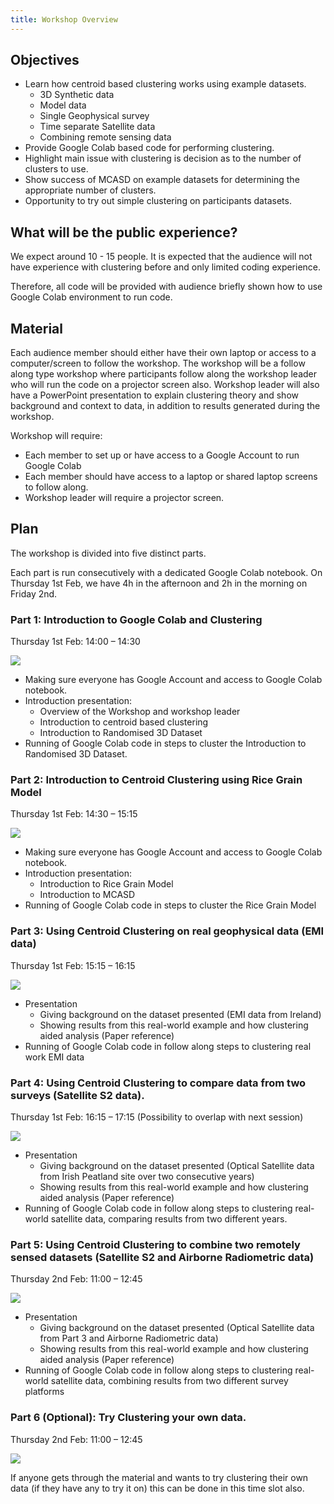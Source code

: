 ```yaml
---
title: Workshop Overview
---
```


## Objectives

- Learn how centroid based clustering works using example datasets.
  - 3D Synthetic data
  - Model data
  - Single Geophysical survey
  - Time separate Satellite data
  - Combining remote sensing data
- Provide Google Colab based code for performing clustering.
- Highlight main issue with clustering is decision as to the number of clusters to use.
- Show success of MCASD on example datasets for determining the appropriate number of clusters.
- Opportunity to try out simple clustering on participants datasets.

## What will be the public experience?

We expect around 10 - 15 people. It is expected that the audience will not have experience with clustering before and only limited coding experience.

Therefore, all code will be provided with audience briefly shown how to use Google Colab environment to run code.

## Material

Each audience member should either have their own laptop or access to a computer/screen to follow the workshop. The workshop will be a follow along type workshop where participants follow along the workshop leader who will run the code on a projector screen also.
Workshop leader will also have a PowerPoint presentation to explain clustering theory and show background and context to data, in addition to results generated during the workshop.

Workshop will require:

- Each member to set up or have access to a Google Account to run Google Colab
- Each member should have access to a laptop or shared laptop screens to follow along.
- Workshop leader will require a projector screen.

## Plan

The workshop is divided into five distinct parts.

Each part is run consecutively with a dedicated Google Colab notebook.
On Thursday 1st Feb, we have 4h in the afternoon and 2h in the morning on Friday 2nd.

### Part 1: Introduction to Google Colab and Clustering

Thursday 1st Feb: 14:00 – 14:30

![](#part1-links)

- Making sure everyone has Google Account and access to Google Colab notebook.
- Introduction presentation:
  - Overview of the Workshop and workshop leader
  - Introduction to centroid based clustering
  - Introduction to Randomised 3D Dataset
- Running of Google Colab code in steps to cluster the Introduction to Randomised 3D Dataset.

### Part 2: Introduction to Centroid Clustering using Rice Grain Model

Thursday 1st Feb: 14:30 – 15:15

![](#part2-links)

- Making sure everyone has Google Account and access to Google Colab notebook.
- Introduction presentation:
  - Introduction to Rice Grain Model
  - Introduction to MCASD
- Running of Google Colab code in steps to cluster the Rice Grain Model

### Part 3: Using Centroid Clustering on real geophysical data (EMI data)

Thursday 1st Feb: 15:15 – 16:15

![](#part3-links)

- Presentation
  - Giving background on the dataset presented (EMI data from Ireland)
  - Showing results from this real-world example and how clustering aided analysis (Paper reference)
- Running of Google Colab code in follow along steps to clustering real work EMI data

### Part 4: Using Centroid Clustering to compare data from two surveys (Satellite S2 data).

Thursday 1st Feb: 16:15 – 17:15 (Possibility to overlap with next session)

![](#part4-links)

- Presentation
  - Giving background on the dataset presented (Optical Satellite data from Irish Peatland site over two consecutive years)
  - Showing results from this real-world example and how clustering aided analysis (Paper reference)
- Running of Google Colab code in follow along steps to clustering real-world satellite data, comparing results from two different years.

### Part 5: Using Centroid Clustering to combine two remotely sensed datasets (Satellite S2 and Airborne Radiometric data)

Thursday 2nd Feb: 11:00 – 12:45

![](#part5-links)

- Presentation
  - Giving background on the dataset presented (Optical Satellite data from Part 3 and Airborne Radiometric data)
  - Showing results from this real-world example and how clustering aided analysis (Paper reference)
- Running of Google Colab code in follow along steps to clustering real-world satellite data, combining results from two different survey platforms

### Part 6 (Optional): Try Clustering your own data.

Thursday 2nd Feb: 11:00 – 12:45

![](#part6-links)

If anyone gets through the material and wants to try clustering their own data (if they have any to try it on) this can be done in this time slot also.

